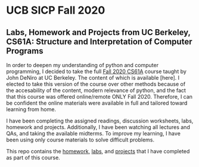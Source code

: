 # UCB SICP Fall 2020
## Labs, Homework and Projects from UC Berkeley, CS61A: Structure and Interpretation of Computer Programs

  In order to deepen my understanding of python and computer programming, I decided to take the full [Fall 2020 CS61A](https://inst.eecs.berkeley.edu/~cs61a/fa20/) course taught by John DeNiro at UC Berkeley. 
The content of which is available [here]. I elected to take this version of the course over other methods because of the accesability of the content, modern relevance of python, and the fact that this course was offered online/remote ONLY Fall 2020. Therefore, I can be confident the online materials were available in full and tailored toward learning from home.

  I have been completing the assigned readings, discussion worksheets, labs, homework and projects. Additionally,
I have been watching all lectures and QAs, and taking the available midterms. To improve my learning, I have been using only course materials to solve difficult
problems.

  This repo contains the [homework](https://github.com/jordanvieler/UC_Berkeley_Structure_and_Interpretation_of_Computer_Programs/tree/main/Homework), [labs](https://github.com/jordanvieler/UC_Berkeley_Structure_and_Interpretation_of_Computer_Programs/tree/main/Labs), and [projects](https://github.com/jordanvieler/UC_Berkeley_Structure_and_Interpretation_of_Computer_Programs/tree/main/Projects) that I have completed as part of this course.


